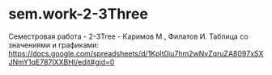 # sem.work-2-3Three
Семестровая работа - 2-3Tree - Каримов М., Филатов И.  Таблица со значениями и графиками: https://docs.google.com/spreadsheets/d/1Kplt0iu7hm2wNvZqruZA8097xSXJNmY1qE787lXXBHI/edit#gid=0
